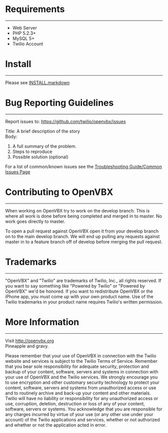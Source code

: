 # Requirements
-----------------------------
 * Web Server
 * PHP 5.2.3+
 * MySQL 5+
 * Twilio Account

# Install
-----------------------------
Please see [INSTALL.markdown](https://github.com/twilio/OpenVBX/blob/master/INSTALL.markdown)

# Bug Reporting Guidelines
-----------------------------
Report issues to:
https://github.com/twilio/openvbx/issues

Title: A brief description of the story  
Body:  

1. A full summary of the problem.  
2. Steps to reproduce  
3. Possible solution (optional)

For a list of common/known issues see the  [Troubleshooting Guide/Common Issues Page](https://github.com/twilio/OpenVBX/wiki/OpenVBX-Troubleshooting---Common-Issues)

# Contributing to OpenVBX
-----------------------------

When working on OpenVBX try to work on the develop branch. This is where all work is done before being completed and merged in to master. No work goes directly to master.

To open a pull request against OpenVBX open it from your develop branch on to the main develop branch. We will end up pulling any requests against master in to a feature branch off of develop before merging the pull request.

# Trademarks
-----------------------------
"OpenVBX" and "Twilio" are trademarks of Twilio, Inc., all rights 
reserved. If you want to say something like "Powered by Twilio" or 
"Powered by OpenVBX" we'd be honored. If you want to redistribute 
OpenVBX or the iPhone app, you must come up with your own product name. 
Use of the Twilio trademarks in your product name requires Twilio's 
written permission.

# More Information
-----------------------------
Visit http://openvbx.org  
Pineapple and gravy.


Please remember that your use of OpenVBX in connection with the Twilio 
website and services is subject to the Twilio Terms of Service. 
Remember that you bear sole responsibility for adequate security,
protection and backup of your content, software, servers and systems in
connection with your use of OpenVBX and the Twilio services. We strongly
encourage you to use encryption and other customary security technology
to protect your content, software, servers and systems from unauthorized
access or use and to routinely archive and back-up your content and
other materials. Twilio will have no liability or responsibility for any
unauthorized access or use, corruption, deletion, destruction or loss of
any of your content, software, servers or systems.  You acknowledge that
you are responsible for any charges incurred by virtue of your use (or
any other use under your account) of the Twilio applications and
services, whether or not authorized and whether or not the application
acted in error.

